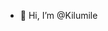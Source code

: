 - 👋 Hi, I’m @Kilumile

<!---
Kilumile/Kilumile is a ✨ special ✨ repository because its `README.md` (this file) appears on your GitHub profile.
You can click the Preview link to take a look at your changes.
--->

